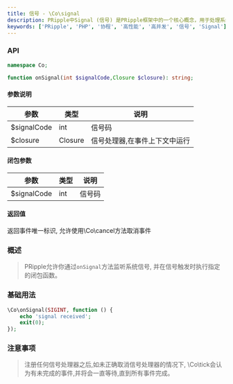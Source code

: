 ```yaml
---
title: 信号 - \Co\signal
description: PRipple中Signal (信号) 是PRipple框架中的一个核心概念，用于处理系统信号。Signal对象代表一个系统信号的触发，以及其处理器。
keywords: ['PRipple', 'PHP', '协程', '高性能', '高并发', '信号', 'Signal']
---
```


### API

```php
namespace Co;

function onSignal(int $signalCode,Closure $closure): string;
```

#### 参数说明

| 参数          | 类型      | 说明              |
|-------------|---------|-----------------|
| $signalCode | int     | 信号码             |
| $closure    | Closure | 信号处理器,在事件上下文中运行 |

#### 闭包参数

| 参数          | 类型  | 说明  |
|-------------|-----|-----|
| $signalCode | int | 信号码 |

#### 返回值

返回事件唯一标识, 允许使用\Co\cancel方法取消事件

### 概述

> PRipple允许你通过`onSignal`方法监听系统信号, 并在信号触发时执行指定的闭包函数。

### 基础用法

```php
\Co\onSignal(SIGINT, function () {
    echo 'signal received';
    exit(0);
});
```

### 注意事项

> 注册任何信号处理器之后,如未正确取消信号处理器的情况下, \Co\tick会认为有未完成的事件,并将会一直等待,直到所有事件完成。
